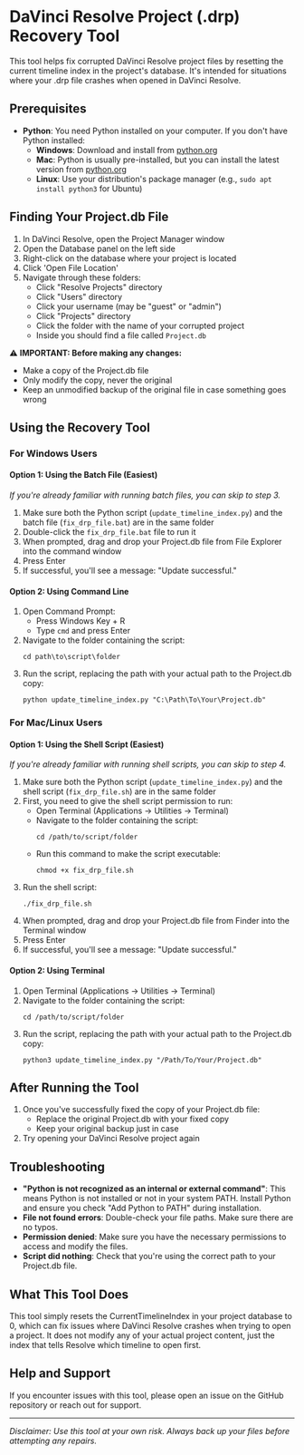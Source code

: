 # DaVinci Resolve Project (.drp) Recovery Tool

This tool helps fix corrupted DaVinci Resolve project files by resetting the current timeline index in the project's database. It's intended for situations where your .drp file crashes when opened in DaVinci Resolve.

## Prerequisites

- **Python**: You need Python installed on your computer. If you don't have Python installed:
  - **Windows**: Download and install from [python.org](https://www.python.org/downloads/)
  - **Mac**: Python is usually pre-installed, but you can install the latest version from [python.org](https://www.python.org/downloads/)
  - **Linux**: Use your distribution's package manager (e.g., `sudo apt install python3` for Ubuntu)

## Finding Your Project.db File

1. In DaVinci Resolve, open the Project Manager window
2. Open the Database panel on the left side
3. Right-click on the database where your project is located 
4. Click 'Open File Location'
5. Navigate through these folders:
   - Click "Resolve Projects" directory
   - Click "Users" directory
   - Click your username (may be "guest" or "admin")
   - Click "Projects" directory
   - Click the folder with the name of your corrupted project
   - Inside you should find a file called `Project.db`

⚠️ **IMPORTANT: Before making any changes:**
- Make a copy of the Project.db file
- Only modify the copy, never the original
- Keep an unmodified backup of the original file in case something goes wrong

## Using the Recovery Tool

### For Windows Users

#### Option 1: Using the Batch File (Easiest)

*If you're already familiar with running batch files, you can skip to step 3.*

1. Make sure both the Python script (`update_timeline_index.py`) and the batch file (`fix_drp_file.bat`) are in the same folder
2. Double-click the `fix_drp_file.bat` file to run it
3. When prompted, drag and drop your Project.db file from File Explorer into the command window
4. Press Enter
5. If successful, you'll see a message: "Update successful."

#### Option 2: Using Command Line

1. Open Command Prompt:
   - Press Windows Key + R
   - Type `cmd` and press Enter
2. Navigate to the folder containing the script:
   ```
   cd path\to\script\folder
   ```
3. Run the script, replacing the path with your actual path to the Project.db copy:
   ```
   python update_timeline_index.py "C:\Path\To\Your\Project.db"
   ```

### For Mac/Linux Users

#### Option 1: Using the Shell Script (Easiest)

*If you're already familiar with running shell scripts, you can skip to step 4.*

1. Make sure both the Python script (`update_timeline_index.py`) and the shell script (`fix_drp_file.sh`) are in the same folder
2. First, you need to give the shell script permission to run:
   - Open Terminal (Applications → Utilities → Terminal)
   - Navigate to the folder containing the script:
     ```
     cd /path/to/script/folder
     ```
   - Run this command to make the script executable:
     ```
     chmod +x fix_drp_file.sh
     ```
3. Run the shell script:
   ```
   ./fix_drp_file.sh
   ```
4. When prompted, drag and drop your Project.db file from Finder into the Terminal window
5. Press Enter
6. If successful, you'll see a message: "Update successful."

#### Option 2: Using Terminal

1. Open Terminal (Applications → Utilities → Terminal)
2. Navigate to the folder containing the script:
   ```
   cd /path/to/script/folder
   ```
3. Run the script, replacing the path with your actual path to the Project.db copy:
   ```
   python3 update_timeline_index.py "/Path/To/Your/Project.db"
   ```

## After Running the Tool

1. Once you've successfully fixed the copy of your Project.db file:
   - Replace the original Project.db with your fixed copy
   - Keep your original backup just in case
2. Try opening your DaVinci Resolve project again

## Troubleshooting

- **"Python is not recognized as an internal or external command"**: This means Python is not installed or not in your system PATH. Install Python and ensure you check "Add Python to PATH" during installation.
- **File not found errors**: Double-check your file paths. Make sure there are no typos.
- **Permission denied**: Make sure you have the necessary permissions to access and modify the files.
- **Script did nothing**: Check that you're using the correct path to your Project.db file.

## What This Tool Does

This tool simply resets the CurrentTimelineIndex in your project database to 0, which can fix issues where DaVinci Resolve crashes when trying to open a project. It does not modify any of your actual project content, just the index that tells Resolve which timeline to open first.

## Help and Support

If you encounter issues with this tool, please open an issue on the GitHub repository or reach out for support.

---

*Disclaimer: Use this tool at your own risk. Always back up your files before attempting any repairs.*
